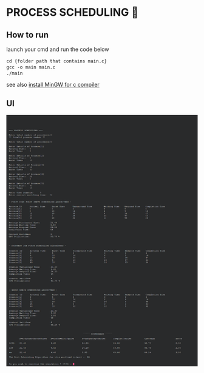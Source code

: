 # PROCESS SCHEDULING :rocket:

## How to run
launch your cmd and run the code below
```
cd {folder path that contains main.c}
gcc -o main main.c
./main
```
see also [install MinGW for c compiler](https://osdn.net/projects/mingw/releases/)
## UI

![](oscw.png)
